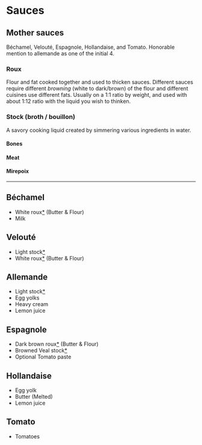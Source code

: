 # Sauces

## Mother sauces

Béchamel, Velouté, Espagnole, Hollandaise, and Tomato. Honorable mention to allemande as one of the initial 4.

### Roux

Flour and fat cooked together and used to thicken sauces. Different sauces require different _browning_ (white to dark/brown) of the flour and different cuisines use different fats. Usually on a 1:1 ratio by weight, and used with about 1:12 ratio with the liquid you wish to thinken.

### Stock (broth / bouillon)

A savory cooking liquid created by simmering various ingredients in water.

#### Bones

#### Meat

#### Mirepoix

---

## Béchamel

+ White roux[*](##Roux) (Butter & Flour)
+ Milk

## Velouté

+ Light stock[*](##Stock)
+ White roux[*](##Roux) (Butter & Flour)

## Allemande

+ Light stock[*](##Stock)
+ Egg yolks
+ Heavy cream
+ Lemon juice

## Espagnole

+ Dark brown roux[*](##Roux) (Butter & Flour)
+ Browned Veal stock[*](##Stock)
+ Optional Tomato paste

## Hollandaise

+ Egg yolk
+ Butter (Melted)
+ Lemon juice

## Tomato

+ Tomatoes
